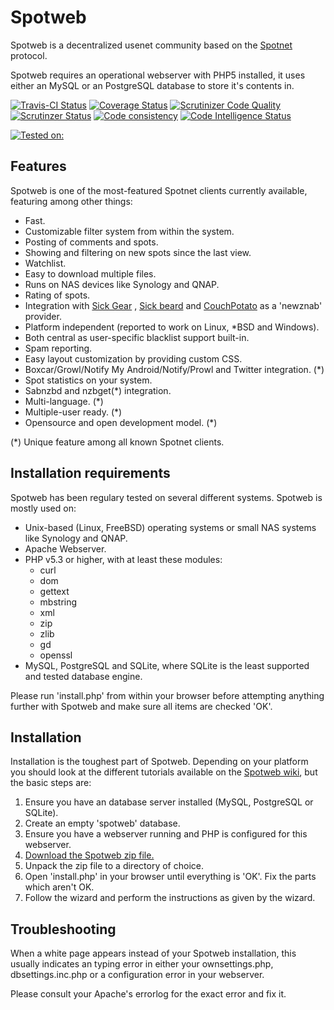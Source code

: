 # Spotweb
Spotweb is a decentralized usenet community based on the [Spotnet](https://github.com/spotnet/spotnet/wiki) protocol.

Spotweb requires an operational webserver with PHP5 installed, it uses either an MySQL or an PostgreSQL database to store it's contents in. 

[![Travis-CI Status](https://travis-ci.org/spotweb/spotweb.svg?branch=develop)](https://travis-ci.org/spotweb/spotweb)
[![Coverage Status](https://coveralls.io/repos/github/spotweb/spotweb/badge.svg?branch=develop)](https://coveralls.io/github/spotweb/spotweb?branch=develop)
[![Scrutinizer Code Quality](https://scrutinizer-ci.com/g/spotweb/spotweb/badges/quality-score.png?b=develop)](https://scrutinizer-ci.com/g/spotweb/spotweb/?branch=develop)
[![Scrutinzer Status](https://scrutinizer-ci.com/g/spotweb/spotweb/badges/build.png?b=develop)](https://scrutinizer-ci.com/g/spotweb/spotweb/build-status/develop)
[![Code consistency](https://squizlabs.github.io/PHP_CodeSniffer/analysis/squizlabs/PHP_CodeSniffer/grade.svg)](https://squizlabs.github.io/PHP_CodeSniffer/analysis/squizlabs/PHP_CodeSniffer)
[![Code Intelligence Status](https://scrutinizer-ci.com/g/spotweb/spotweb/badges/code-intelligence.svg?b=develop)](https://scrutinizer-ci.com/code-intelligence)

[![Tested on:](https://img.shields.io/badge/tested%20on-PHP%205.6%20|%207.0%20|%207.1%20|%207.2%20|%207.3%20|%207.4%20-brightgreen.svg?maxAge=2419200)](https://img.shields.io/badge/tested%20on-PHP%205.6%20|%207.0%20|%207.1%20|%207.2%20|%207.3%20|%207.4%20-brightgreen.svg?maxAge=2419200)

## Features
Spotweb is one of the most-featured Spotnet clients currently available, featuring among other things:

* Fast.
* Customizable filter system from within the system.
* Posting of comments and spots.
* Showing and filtering on new spots since the last view.
* Watchlist.
* Easy to download multiple files.
* Runs on NAS devices like Synology and QNAP.
* Rating of spots.
* Integration with [Sick Gear](https://github.com/SickGear/SickGear/wiki) , [Sick beard](http://www.sickbeard.com) and [CouchPotato](http://couchpotatoapp.com/) as a 'newznab' provider.
* Platform independent (reported to work on Linux, *BSD and Windows).
* Both central as user-specific blacklist support built-in.
* Spam reporting.
* Easy layout customization by providing custom CSS.
* Boxcar/Growl/Notify My Android/Notify/Prowl and Twitter integration. (*)
* Spot statistics on your system.
* Sabnzbd and nzbget(*) integration.
* Multi-language. (*)
* Multiple-user ready. (*)
* Opensource and open development model. (*)

(*) Unique feature among all known Spotnet clients.

## Installation requirements
Spotweb has been regulary tested on several different systems. Spotweb is mostly used on:

* Unix-based (Linux, FreeBSD) operating systems or small NAS systems like Synology and QNAP.
* Apache Webserver.
* PHP v5.3 or higher, with at least these modules:
  * curl
  * dom
  * gettext
  * mbstring
  * xml
  * zip
  * zlib
  * gd
  * openssl
* MySQL, PostgreSQL and SQLite, where SQLite is the least supported and tested database engine.

Please run 'install.php' from within your browser before attempting anything further with Spotweb and make sure
all items are checked 'OK'.

## Installation
Installation is the toughest part of Spotweb. Depending on your platform you should look at the different tutorials available on the [Spotweb wiki](https://github.com/spotweb/spotweb/wiki), but the basic steps are:

1. Ensure you have an database server installed (MySQL, PostgreSQL or SQLite).
2. Create an empty 'spotweb' database.
3. Ensure you have a webserver running and PHP is configured for this webserver.
4. [Download the Spotweb zip file.](https://github.com/spotweb/spotweb/archive/master.zip)
5. Unpack the zip file to a directory of choice.
6. Open 'install.php' in your browser until everything is 'OK'. Fix the parts which aren't OK.
7. Follow the wizard and perform the instructions as given by the wizard.

## Troubleshooting
When a white page appears instead of your Spotweb installation, this usually indicates an typing error in either
your ownsettings.php, dbsettings.inc.php or a configuration error in your webserver.

Please consult your Apache's errorlog for the exact error and fix it.
